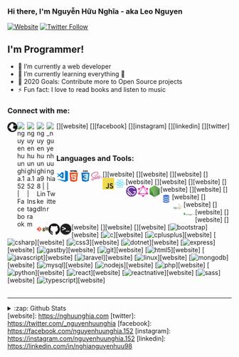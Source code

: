 ### Hi there, I'm Nguyễn Hữu Nghĩa - aka Leo Nguyen

[![Website](https://img.shields.io/website?label=nghuunghia.com&style=for-the-badge&url=https%3A%2F%2Fnghuunghia.com)](https://nghuunghia.com)
[![Twitter Follow](https://img.shields.io/twitter/follow/_nguyenhuunghia?color=1DA1F2&logo=twitter&style=for-the-badge)](https://twitter.com/intent/follow?original_referer=https%3A%2F%2Fgithub.com%2F_nguyenhuunghia&screen_name=_nguyenhuunghia)

## I'm Programmer!

- 🔭 I’m currently a web developer
- 🌱 I’m currently learning everything 🤣
- 🥅 2020 Goals: Contribute more to Open Source projects
- ⚡ Fun fact: I love to read books and listen to music

### Connect with me:

[<img align="left" alt="nghuunghia.com" width="22px" src="https://raw.githubusercontent.com/iconic/open-iconic/master/svg/globe.svg" />][website]
[<img align="left" alt="nguyenhuunghia.152 | Facebook" width="22px" src="https://cdn.jsdelivr.net/npm/simple-icons@v3/icons/facebook.svg" />][facebook]
[<img align="left" alt="nguyenhuunghia.152 | Instagram" width="22px" src="https://cdn.jsdelivr.net/npm/simple-icons@v3/icons/instagram.svg" />][instagram]
[<img align="left" alt="nguyenhuunghia98 | LinkedIn" width="22px" src="https://cdn.jsdelivr.net/npm/simple-icons@v3/icons/linkedin.svg" />][linkedin]
[<img align="left" alt="_nguyenhuunghia | Twitter" width="22px" src="https://cdn.jsdelivr.net/npm/simple-icons@v3/icons/twitter.svg" />][twitter]

<br />

### Languages and Tools:

[<img align="left" alt="Visual Studio Code" width="26px" src="https://raw.githubusercontent.com/github/explore/80688e429a7d4ef2fca1e82350fe8e3517d3494d/topics/visual-studio-code/visual-studio-code.png" />][website]
[<img align="left" alt="HTML5" width="26px" src="https://raw.githubusercontent.com/github/explore/80688e429a7d4ef2fca1e82350fe8e3517d3494d/topics/html/html.png" />][website]
[<img align="left" alt="CSS3" width="26px" src="https://raw.githubusercontent.com/github/explore/80688e429a7d4ef2fca1e82350fe8e3517d3494d/topics/css/css.png" />][website]
[<img align="left" alt="Sass" width="26px" src="https://raw.githubusercontent.com/github/explore/80688e429a7d4ef2fca1e82350fe8e3517d3494d/topics/sass/sass.png" />][website]
[<img align="left" alt="JavaScript" width="26px" src="https://raw.githubusercontent.com/github/explore/80688e429a7d4ef2fca1e82350fe8e3517d3494d/topics/javascript/javascript.png" />][website]
[<img align="left" alt="React" width="26px" src="https://raw.githubusercontent.com/github/explore/80688e429a7d4ef2fca1e82350fe8e3517d3494d/topics/react/react.png" />][website]
[<img align="left" alt="Gatsby" width="26px" src="https://raw.githubusercontent.com/github/explore/e94815998e4e0713912fed477a1f346ec04c3da2/topics/gatsby/gatsby.png" />][website]
[<img align="left" alt="GraphQL" width="26px" src="https://raw.githubusercontent.com/github/explore/80688e429a7d4ef2fca1e82350fe8e3517d3494d/topics/graphql/graphql.png" />][website]
[<img align="left" alt="Node.js" width="26px" src="https://raw.githubusercontent.com/github/explore/80688e429a7d4ef2fca1e82350fe8e3517d3494d/topics/nodejs/nodejs.png" />][website]
[<img align="left" alt="SQL" width="26px" src="https://raw.githubusercontent.com/github/explore/80688e429a7d4ef2fca1e82350fe8e3517d3494d/topics/sql/sql.png" />][website]
[<img align="left" alt="MySQL" width="26px" src="https://raw.githubusercontent.com/github/explore/80688e429a7d4ef2fca1e82350fe8e3517d3494d/topics/mysql/mysql.png" />][website]
[<img align="left" alt="MongoDB" width="26px" src="https://raw.githubusercontent.com/github/explore/80688e429a7d4ef2fca1e82350fe8e3517d3494d/topics/mongodb/mongodb.png" />][website]
[<img align="left" alt="Git" width="26px" src="https://raw.githubusercontent.com/github/explore/80688e429a7d4ef2fca1e82350fe8e3517d3494d/topics/git/git.png" />][website]
[<img align="left" alt="GitHub" width="26px" src="https://raw.githubusercontent.com/github/explore/78df643247d429f6cc873026c0622819ad797942/topics/github/github.png" />][website]
[<img align="left" alt="Terminal" width="26px" src="https://raw.githubusercontent.com/github/explore/80688e429a7d4ef2fca1e82350fe8e3517d3494d/topics/terminal/terminal.png" />][website]
[<img src="https://devicons.github.io/devicon/devicon.git/icons/bootstrap/bootstrap-plain.svg" alt="bootstrap" width="26" />][website]
[<img src="https://devicons.github.io/devicon/devicon.git/icons/c/c-original.svg" alt="c" width="26" />][website]
[<img src="https://devicons.github.io/devicon/devicon.git/icons/cplusplus/cplusplus-original.svg" alt="cplusplus" width="26" />][website]
[<img src="https://devicons.github.io/devicon/devicon.git/icons/csharp/csharp-original.svg" alt="csharp" width="26" />][website]
[<img src="https://devicons.github.io/devicon/devicon.git/icons/css3/css3-original-wordmark.svg" alt="css3" width="26" />][website]
[<img src="https://devicons.github.io/devicon/devicon.git/icons/dot-net/dot-net-original-wordmark.svg" alt="dotnet" width="26" />][website]
[<img src="https://devicons.github.io/devicon/devicon.git/icons/express/express-original-wordmark.svg" alt="express" width="26" />][website]
[<img src="https://www.vectorlogo.zone/logos/gatsbyjs/gatsbyjs-icon.svg" alt="gastby" width="26" />][website]
[<img src="https://www.vectorlogo.zone/logos/git-scm/git-scm-icon.svg" alt="git" width="26" />][website] [<img src="https://devicons.github.io/devicon/devicon.git/icons/html5/html5-original-wordmark.svg" alt="html5" width="26" />][website]
[<img src="https://devicons.github.io/devicon/devicon.git/icons/javascript/javascript-original.svg" alt="javascript" width="26" />][website]
[<img src="https://devicons.github.io/devicon/devicon.git/icons/laravel/laravel-plain-wordmark.svg" alt="laravel" width="26" />][website]
[<img src="https://devicons.github.io/devicon/devicon.git/icons/linux/linux-original.svg" alt="linux" width="26" />][website]
[<img src="https://devicons.github.io/devicon/devicon.git/icons/mongodb/mongodb-original-wordmark.svg" alt="mongodb" width="26" />][website]
[<img src="https://devicons.github.io/devicon/devicon.git/icons/mysql/mysql-original-wordmark.svg" alt="mysql" width="26" />][website]
[<img src="https://devicons.github.io/devicon/devicon.git/icons/nodejs/nodejs-original-wordmark.svg" alt="nodejs" width="26" />][website]
[<img src="https://devicons.github.io/devicon/devicon.git/icons/php/php-original.svg" alt="php" width="26" />][website]
[<img src="https://devicons.github.io/devicon/devicon.git/icons/python/python-original.svg" alt="python" width="26" />][website]
[<img src="https://devicons.github.io/devicon/devicon.git/icons/react/react-original-wordmark.svg" alt="react" width="26" />][website]
[<img src="https://reactnative.dev/img/header_logo.svg" alt="reactnative" width="26" />][website]
[<img src="https://devicons.github.io/devicon/devicon.git/icons/sass/sass-original.svg" alt="sass" width="26" />][website]
[<img src="https://devicons.github.io/devicon/devicon.git/icons/typescript/typescript-original.svg" alt="typescript" width="26" />][website]
<br />
<br />

---

<details>
  <summary>:zap: Github Stats</summary>

[<img align="left" alt="nghuunghia's github stats" src="https://github-readme-stats.nguyenhuunghia.vercel.app/api?username=nghuunghia&show_icons=true&hide_border=true" />][website] </details> [website]: https://nghuunghia.com
[twitter]: https://twitter.com/_nguyenhuunghia
[facebook]: https://facebook.com/nguyenhuunghia.152
[instagram]: https://instagram.com/nguyenhuunghia.152
[linkedin]: https://linkedin.com/in/nghianguyenhuu98
